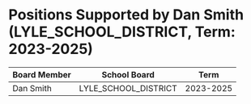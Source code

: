 # Positions Supported by Dan Smith (LYLE_SCHOOL_DISTRICT, Term: 2023-2025)

| Board Member | School Board | Term |
|--------------|--------------|------|
| Dan Smith | LYLE_SCHOOL_DISTRICT | 2023-2025 |

